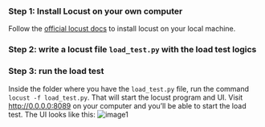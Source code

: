 ### Step 1: Install Locust on your own computer

Follow the [official locust docs](https://docs.locust.io/en/stable/installation.html) to install locust on your local machine.

### Step 2: write a locust file `load_test.py` with the load test logics

### Step 3: run the load test

Inside the folder where you have the `load_test.py` file, run the command `locust -f load_test.py`. That will start the locust program and UI. Visit http://0.0.0.0:8089 on your computer and you’ll be able to start the load test. The UI looks like this:
![image1](https://user-images.githubusercontent.com/5786126/222304686-0f9fd25e-d168-4625-8ced-b45b22e697fa.png)